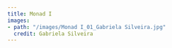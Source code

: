 ```yaml
---
title: Monad I
images:
- path: "/images/Monad I_01_Gabriela Silveira.jpg"
  credit: Gabriela Silveira
---
```

